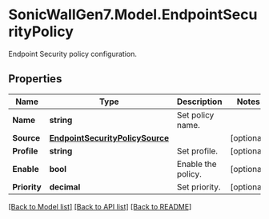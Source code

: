 # SonicWallGen7.Model.EndpointSecurityPolicy
Endpoint Security policy configuration.

## Properties

Name | Type | Description | Notes
------------ | ------------- | ------------- | -------------
**Name** | **string** | Set policy name. | 
**Source** | [**EndpointSecurityPolicySource**](EndpointSecurityPolicySource.md) |  | [optional] 
**Profile** | **string** | Set profile. | [optional] 
**Enable** | **bool** | Enable the policy. | [optional] 
**Priority** | **decimal** | Set priority. | [optional] 

[[Back to Model list]](../README.md#documentation-for-models) [[Back to API list]](../README.md#documentation-for-api-endpoints) [[Back to README]](../README.md)

